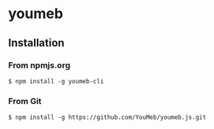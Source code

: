 youmeb
======

## Installation

### From npmjs.org

    $ npm install -g youmeb-cli

### From Git

    $ npm install -g https://github.com/YouMeb/youmeb.js.git 
